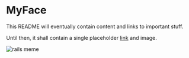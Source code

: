 # MyFace

This README will eventually contain content and links to important stuff.   

Until then, it shall contain a single placeholder [link](https://www.youtube.com/watch?v=dQw4w9WgXcQ) and image.

![rails meme](/app/assets/images/rails_meme.jpg)
